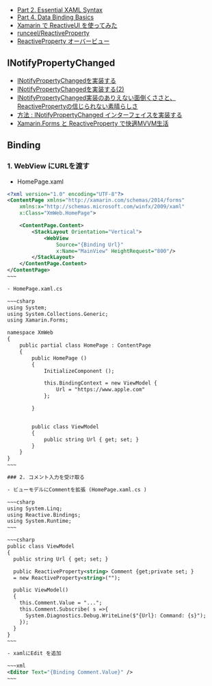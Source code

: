 - [Part 2. Essential XAML Syntax](https://developer.xamarin.com/guides/xamarin-forms/user-interface/xaml-basics/essential_xaml_syntax/)
- [Part 4. Data Binding Basics](https://developer.xamarin.com/guides/xamarin-forms/user-interface/xaml-basics/data_binding_basics/)
- [Xamarin で ReactiveUI を使ってみた](http://www.slideshare.net/amay077/xamarin-reactive-ui)
- [runceel/ReactiveProperty](https://github.com/runceel/ReactiveProperty)
- [ReactiveProperty オーバービュー](http://blog.okazuki.jp/entry/2014/05/07/014133)



## INotifyPropertyChanged

- [INotifyPropertyChangedを実装する](http://qiita.com/Temarin_PITA/items/2d2a86d14f15ba078570)
- [INotifyPropertyChangedを実装する(2)](http://qiita.com/Temarin_PITA/items/94163bf11d3b98ac21cc)
- [INotifyPropertyChanged実装のありえない面倒くささと、ReactivePropertyの信じられない素晴らしさ](http://qiita.com/ledsun/items/6f4ef754e5ae2507e531)
- [方法 : INotifyPropertyChanged インターフェイスを実装する](https://msdn.microsoft.com/ja-jp/library/ms229614(v=vs.110).aspx)
- [Xamarin.Forms と ReactiveProperty で快適MVVM生活](http://qiita.com/amay077/items/9ee28c18ff9fc519ae58)



## Binding

### 1. WebView にURLを渡す

- HomePage.xaml

~~~~xml
<?xml version="1.0" encoding="UTF-8"?>
<ContentPage xmlns="http://xamarin.com/schemas/2014/forms"
	xmlns:x="http://schemas.microsoft.com/winfx/2009/xaml"
	x:Class="XmWeb.HomePage">

	<ContentPage.Content>
		<StackLayout Orientation="Vertical">
            <WebView
            	Source="{Binding Url}"
            	x:Name="MainView" HeightRequest="800"/>
        </StackLayout>
	</ContentPage.Content>
</ContentPage>
~~~

- HomePage.xaml.cs

~~~csharp
using System;
using System.Collections.Generic;
using Xamarin.Forms;

namespace XmWeb
{
	public partial class HomePage : ContentPage
	{
		public HomePage ()
		{
			InitializeComponent ();

			this.BindingContext = new ViewModel {
				Url = "https://www.apple.com"
			};

		}


		public class ViewModel
		{
			public string Url { get; set; }
		}
	}
}
~~~

### 2. コメント入力を受け取る

- ビューモデルにCommentを拡張 (HomePage.xaml.cs )

~~~csharp
using System.Linq;
using Reactive.Bindings;
using System.Runtime;
~~~

~~~csharp
public class ViewModel
{
  public string Url { get; set; }

  public ReactiveProperty<string> Comment {get;private set; }
  = new ReactiveProperty<string>("");

  public ViewModel()
  {
    this.Comment.Value = "...";
    this.Comment.Subscribe( s =>{
      System.Diagnostics.Debug.WriteLine($"{Url}: Command: {s}");
    });
  }
}
~~~

- xamlにEdit を追加

~~~xml
<Editor Text="{Binding Comment.Value}" />
~~~
